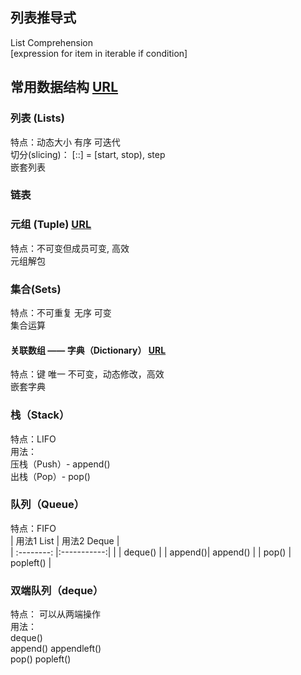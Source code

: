 ## 列表推导式 
List Comprehension  
[expression for item in iterable if condition]

## 常用数据结构  [URL](https://docs.python.org/3/tutorial/datastructures.html#data-structures)

### 列表 (Lists)  
特点：动态大小 有序 可迭代  
切分(slicing)： [::] = [start, stop), step  
嵌套列表

### 链表

### 元组 (Tuple)  [URL](https://docs.python.org/3/library/stdtypes.html#typesseq)  
特点：不可变但成员可变, 高效  
元组解包

### 集合(Sets)  
特点：不可重复 无序 可变  
集合运算  

#### 关联数组 —— 字典（Dictionary） [URL](https://docs.python.org/3/library/stdtypes.html#mapping-types-dict)  
特点：键 唯一 不可变，动态修改，高效  
嵌套字典

### 栈（Stack）  
特点：LIFO  
用法：  
压栈（Push）- append()      
出栈（Pop）- pop()

### 队列（Queue）  
特点：FIFO   
| 用法1 List | 用法2  Deque |  
| :--------: |:-----------:| 
|          | deque() | 
| append()| append() | 
| pop()  | popleft() | 

### 双端队列（deque）  
特点： 可以从两端操作  
用法：  
deque()  
append()  appendleft()  
pop()  popleft()

